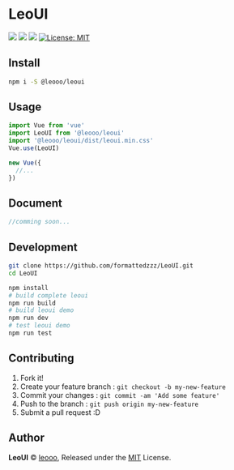 # LeoUI

[![](https://img.shields.io/bundlephobia/min/@leooo/leoui.svg)](https://www.npmjs.org/package/@leooo/leoui) [![](https://img.shields.io/npm/v/@leooo/leoui.svg)](https://www.npmjs.com/package/@leooo/leoui) ![](https://img.shields.io/date/1556280634.svg) [![License: MIT](https://img.shields.io/badge/License-MIT-green.svg?style=flat)](LICENSE)

## Install

```bash
npm i -S @leooo/leoui
```

## Usage

```js
import Vue from 'vue'
import LeoUI from '@leooo/leoui'
import '@leooo/leoui/dist/leoui.min.css'
Vue.use(LeoUI)

new Vue({
  //...
})
```

## Document

```js
//comming soon...
```

## Development

```sh
git clone https://github.com/formattedzzz/LeoUI.git
cd LeoUI

npm install
# build complete leoui
npm run build
# build leoui demo
npm run dev
# test leoui demo
npm run test
```

## Contributing

1. Fork it!
2. Create your feature branch : `git checkout -b my-new-feature`
3. Commit your changes : `git commit -am 'Add some feature'`
4. Push to the branch : `git push origin my-new-feature`
5. Submit a pull request :D

## Author

**LeoUI** © [leooo](https://github.com/formattedzzz), Released under the [MIT](./LICENSE) License.<br>
